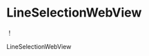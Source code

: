 LineSelectionWebView
====================

！[](http://github.com/Rogero0o/LineSelectionWebView/raw/master/ima/1.jpg)

LineSelectionWebView
